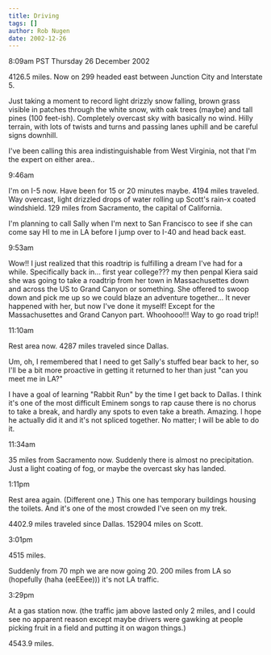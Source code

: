 ```yaml
---
title: Driving
tags: []
author: Rob Nugen
date: 2002-12-26
---
```


<p class=date>8:09am PST Thursday 26 December 2002</p>

<p>4126.5 miles.  Now on 299 headed east between Junction City and
Interstate 5.</p>

<p>Just taking a moment to record light drizzly snow falling, brown
grass visible in patches through the white snow, with oak trees
(maybe) and tall pines (100 feet-ish).  Completely overcast sky with
basically no wind.  Hilly terrain, with lots of twists and turns and
passing lanes uphill and be careful signs downhill.</p>

<p>I've been calling this area indistinguishable from West Virginia,
not that I'm the expert on either area..</p>

<p class=date>9:46am</p>

<p>I'm on I-5 now.  Have been for 15 or 20 minutes maybe.  4194 miles
traveled.  Way overcast, light drizzled drops of water rolling up
Scott's rain-x coated windshield.  129 miles from Sacramento, the
capital of California.</p>

<p>I'm planning to call Sally when I'm next to San Francisco to see if
she can come say HI to me in LA before I jump over to I-40 and head
back east.</p>

<p class=date>9:53am</p>

<p>Wow!!  I just realized that this roadtrip is fulfilling a dream
I've had for a while.  Specifically back in... first year college???
my then penpal Kiera said she was going to take a roadtrip from her
town in Massachusettes down and across the US to Grand Canyon or
something.  She offered to swoop down and pick me up so we could blaze
an adventure together...  It never happened with her, but now I've
done it myself!  Except for the Massachusettes and Grand Canyon part.
Whoohooo!!!  Way to go road trip!!</p>

<p class=date>11:10am</p>

<p>Rest area now.  4287 miles traveled since Dallas.</p>

<p>Um, oh, I remembered that I need to get Sally's stuffed bear back
to her, so I'll be a bit more proactive in getting it returned to her
than just "can you meet me in LA?"</p>

<p>I have a goal of learning "Rabbit Run" by the time I get back to
Dallas.  I think it's one of the most difficult Eminem songs to rap
cause there is no chorus to take a break, and hardly any spots to even
take a breath.  Amazing.  I hope he actually did it and it's not
spliced together.  No matter; I will be able to do it.</p>

<p class=date>11:34am</p>

<p>35 miles from Sacramento now.  Suddenly there is almost no
precipitation.  Just a light coating of fog, or maybe the overcast sky
has landed.</p>

<p class=date>1:11pm</p>

<p>Rest area again.  (Different one.)  This one has temporary
buildings housing the toilets.  And it's one of the most crowded I've
seen on my trek.</p>

<p>4402.9 miles traveled since Dallas.  152904 miles on Scott.</p>

<p class=date>3:01pm</p>

<p>4515 miles.</p>

<p>Suddenly from 70 mph we are now going 20.  200 miles from LA so
(hopefully (haha (eeEEee))) it's not LA traffic.</p>

<p class=date>3:29pm</p>

<p>At a gas station now. (the traffic jam above lasted only 2 miles,
and I could see no apparent reason except maybe drivers were gawking
at people picking fruit in a field and putting it on wagon
things.)</p>

<p>4543.9 miles.</p>
